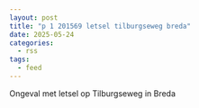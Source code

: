 ```yaml
---
layout: post
title: "p 1 201569 letsel tilburgseweg breda"
date: 2025-05-24
categories: 
  - rss
tags: 
  - feed
---
```


Ongeval met letsel op Tilburgseweg in Breda
